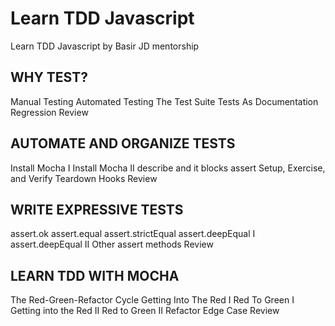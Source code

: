 # Learn TDD Javascript
Learn TDD Javascript by Basir JD mentorship

## WHY TEST?
Manual Testing
Automated Testing
The Test Suite
Tests As Documentation
Regression
Review
## AUTOMATE AND ORGANIZE TESTS
Install Mocha I
Install Mocha II
describe and it blocks
assert
Setup, Exercise, and Verify
Teardown
Hooks
Review
## WRITE EXPRESSIVE TESTS
assert.ok
assert.equal
assert.strictEqual
assert.deepEqual I
assert.deepEqual II
Other assert methods
Review
## LEARN TDD WITH MOCHA
The Red-Green-Refactor Cycle
Getting Into The Red I
Red To Green I
Getting into the Red II
Red to Green II
Refactor
Edge Case
Review
